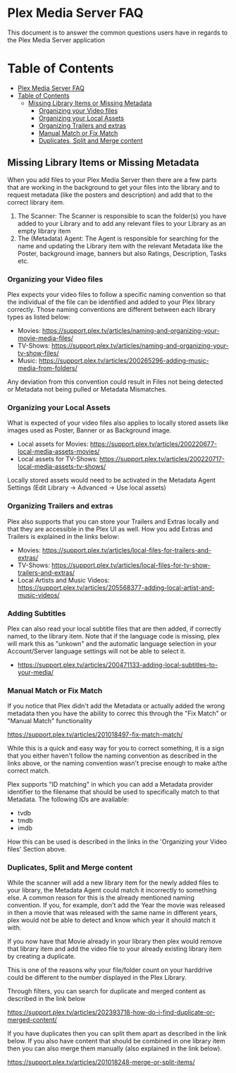 # Plex Media Server FAQ

This document is to answer the common questions users have in regards to the Plex Media Server application

# Table of Contents
- [Plex Media Server FAQ](#plex-media-server-faq)
- [Table of Contents](#table-of-contents)
  - [Missing Library Items or Missing Metadata](#missing-library-items-or-missing-metadata)
    - [Organizing your Video files](#organizing-your-video-files)
    - [Organizing your Local Assets](#organizing-your-local-assets)
    - [Organizing Trailers and extras](#organizing-trailers-and-extras)
    - [Manual Match or Fix Match](#manual-match-or-fix-match)
    - [Duplicates, Split and Merge content](#duplicates-split-and-merge-content)

## Missing Library Items or Missing Metadata

When you add files to your Plex Media Server then there are a few parts that are working in the background to get your files into the library and to request metadata (like the posters and description) and add that to the correct library item.

1. The Scanner: The Scanner is responsible to scan the folder(s) you have added to your Library and to add any relevant files to your Library as an empty library item
2. The (Metadata) Agent: The Agent is responsible for searching for the name and updating the Library item with the relevant Metadata like the Poster, background image, banners but also Ratings, Description, Tasks etc.

### Organizing your Video files

Plex expects your video files to follow a specific naming convention so that the individual of the file can be identified and added to your Plex library correctly. Those naming conventions are different between each library types as listed below:

* Movies: https://support.plex.tv/articles/naming-and-organizing-your-movie-media-files/
* TV-Shows: https://support.plex.tv/articles/naming-and-organizing-your-tv-show-files/
* Music: https://support.plex.tv/articles/200265296-adding-music-media-from-folders/

Any deviation from this convention could result in Files not being detected or Metadata not being pulled or Metadata Mismatches.

### Organizing your Local Assets

What is expected of your video files also applies to locally stored assets like images used as Poster, Banner or as Background image.

* Local assets for Movies: https://support.plex.tv/articles/200220677-local-media-assets-movies/
* Local assets for TV-Shows: https://support.plex.tv/articles/200220717-local-media-assets-tv-shows/

Locally stored assets would need to be activated in the Metadata Agent Settings (Edit Library -> Advanced -> Use local assets)

### Organizing Trailers and extras

Plex also supports that you can store your Trailers and Extras locally and that they are accessible in the Plex UI as well. How you add Extras and Trailers is explained in the links below:

* Movies: https://support.plex.tv/articles/local-files-for-trailers-and-extras/
* TV-Shows: https://support.plex.tv/articles/local-files-for-tv-show-trailers-and-extras/
* Local Artists and Music Videos: https://support.plex.tv/articles/205568377-adding-local-artist-and-music-videos/

### Adding Subtitles

Plex can also read your local subtitle files that are then added, if correctly named, to the library item.
Note that if the language code is missing, plex will mark this as "unkown" and the automatic language selection in your Account/Server language settings will not be able to select it.

* https://support.plex.tv/articles/200471133-adding-local-subtitles-to-your-media/

### Manual Match or Fix Match

If you notice that Plex didn't add the Metadata or actually added the wrong metadata then you have the ability to correc this through the "Fix Match" or "Manual Match" functionality

https://support.plex.tv/articles/201018497-fix-match-match/

While this is a quick and easy way for you to correct something, it is a sign that you either haven't follow the naming convention as described in the links above, or the naming convention wasn't precise enough to make a/the correct match.

Plex supports "ID matching" in which you can add a Metadata provider identifier to the filename that should be used to specifically match to that Metadata. The following IDs are available:

* tvdb
* tmdb
* imdb

How this can be used is described in the links in the 'Organizing your Video files' Section above.

### Duplicates, Split and Merge content

While the scanner will add a new library item for the newly added files to your library, the Metadata Agent could match it incorrectly to something else. A common reason for this is the already mentioned naming convention. If you, for example, don't add the Year the movie was released in then a movie that was released with the same name in different years, plex would not be able to detect and know which year it should match it with.

If you now have that Movie already in your library then plex would remove that library item and add the video file to your already existing library item by creating a duplicate.

This is one of the reasons why your file/folder count on your harddrive could be different to the number displayed in the Plex Library.

Through filters, you can search for duplicate and merged content as described in the link below

https://support.plex.tv/articles/202393718-how-do-i-find-duplicate-or-merged-content/

If you have duplicates then you can split them apart as described in the link below. If you also have content that should be combined in one library item then you can also merge them manually (also explained in the link below).

https://support.plex.tv/articles/201018248-merge-or-split-items/
